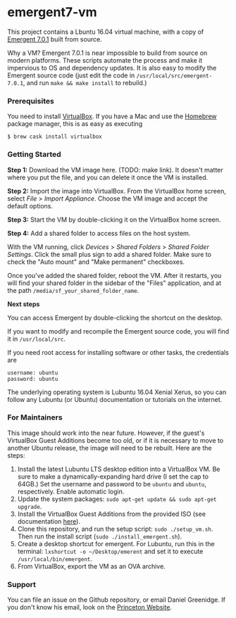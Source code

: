 # emergent7-vm

This project contains a Lbuntu 16.04 virtual machine, with a copy
of
[Emergent 7.0.1](https://grey.colorado.edu/emergent/index.php/Main_Page) built
from source.

Why a VM? Emergent 7.0.1 is near impossible to build from source on
modern platforms.  These scripts automate the process and make it
impervious to OS and dependency updates. It is also easy to modify the
Emergent source code (just edit the code in
`/usr/local/src/emergent-7.0.1`, and run `make && make install` to
rebuild.)

### Prerequisites
You need to install [VirtualBox](https://www.virtualbox.org). If you have a Mac
and use the [Homebrew](https://brew.sh) package manager, this is as easy as
executing

```
$ brew cask install virtualbox
```

### Getting Started

**Step 1:** Download the VM image here. (TODO: make link). It doesn't matter
where you put the file, and you can delete it once the VM is installed.

**Step 2:** Import the image into VirtualBox. From the VirtualBox home screen,
select *File* > *Import Appliance*. Choose the VM image and accept the default
options.

**Step 3:** Start the VM by double-clicking it on the VirtualBox home screen.

**Step 4:** Add a shared folder to access files on the host system.

With the VM running,
click *Devices* > *Shared Folders* > *Shared Folder Settings*. Click the small
plus sign to add a shared folder. Make sure to check the "Auto mount" and "Make
permanent" checkboxes.

Once you've added the shared folder, reboot the VM. After it restarts, you will
find your shared folder in the sidebar of the "Files" application, and at the
path `/media/sf_your_shared_folder_name`.

**Next steps**

You can access Emergent by double-clicking the shortcut on the desktop.

If you want to modify and recompile the Emergent source code, you will find it
in `/usr/local/src`.

If you need root access for installing software or other tasks,
the credentials are

```
username: ubuntu
password: ubuntu
```

The underlying operating system is Lubuntu 16.04 Xenial Xerus, so you can follow
any Lubuntu (or Ubuntu) documentation or tutorials on the internet.

### For Maintainers
This image should work into the near future. However, if the guest's VirtualBox
Guest Additions become too old, or if it is necessary to move to another Ubuntu
release, the image will need to be rebuilt. Here are the steps:

1. Install the latest Lubuntu LTS desktop edition into a VirtualBox
   VM. Be sure to make a dynamically-expanding hard drive (I set the
   cap to 64GB.) Set the username and password to be `ubuntu` and
   `ubuntu`, respectively. Enable automatic login.
2. Update the system packages: `sudo apt-get update && sudo apt-get upgrade`.
3. Install the VirtualBox Guest Additions from the provided ISO (see
   documentation
   [here](https://www.virtualbox.org/manual/ch04.html#idm1959)).
5. Clone this repository, and run the setup script: `sudo
   ./setup_vm.sh`. Then run the install script (`sudo
   ./install_emergent.sh`).
6. Create a desktop shortcut for emergent. For Lubuntu, run this in
   the terminal: `lxshortcut -o ~/Desktop/emerent` and set it to execute
   `/usr/local/bin/emergent`.
7. From VirtualBox, export the VM as an OVA archive.

### Support
You can file an issue on the Github repository, or email Daniel Greenidge.
If you don't know his email, look on the
[Princeton Website](https://www.princeton.edu/search/people-advanced).
